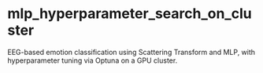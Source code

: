 # mlp_hyperparameter_search_on_cluster
EEG-based emotion classification using Scattering Transform and MLP, with hyperparameter tuning via Optuna on a GPU cluster.
